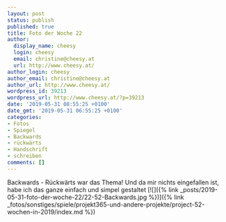 ```yaml
---
layout: post
status: publish
published: true
title: Foto der Woche 22
author:
  display_name: cheesy
  login: cheesy
  email: christine@cheesy.at
  url: http://www.cheesy.at/
author_login: cheesy
author_email: christine@cheesy.at
author_url: http://www.cheesy.at/
wordpress_id: 39213
wordpress_url: http://www.cheesy.at/?p=39213
date: '2019-05-31 08:55:25 +0100'
date_gmt: '2019-05-31 06:55:25 +0100'
categories:
- Fotos
- Spiegel
- Backwards
- rückwärts
- Handschrift
- schreiben
comments: []
---
```

Backwards - Rückwärts war das Thema! Und da mir nichts eingefallen ist, habe ich das ganze einfach und simpel gestaltet
[![]({% link _posts/2019-05-31-foto-der-woche-22/22-52-Backwards.jpg %})]({% link _fotos/sonstiges/spiele/projekt365-und-andere-projekte/project-52-wochen-in-2019/index.md %})
